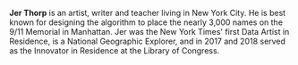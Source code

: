 **Jer Thorp** is an artist, writer and teacher living in New York City. He is best known for designing the algorithm to place the nearly 3,000 names on the 9/11 Memorial in Manhattan. Jer was the New York Times' first Data Artist in Residence, is a National Geographic Explorer, and in 2017 and 2018 served as the Innovator in Residence at the Library of Congress.